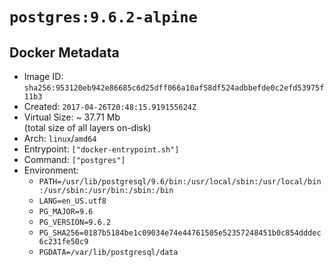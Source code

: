 # `postgres:9.6.2-alpine`

## Docker Metadata

- Image ID: `sha256:953120eb942e86685c6d25dff066a10af58df524adbbefde0c2efd53975f11b3`
- Created: `2017-04-26T20:48:15.919155624Z`
- Virtual Size: ~ 37.71 Mb  
  (total size of all layers on-disk)
- Arch: `linux`/`amd64`
- Entrypoint: `["docker-entrypoint.sh"]`
- Command: `["postgres"]`
- Environment:
  - `PATH=/usr/lib/postgresql/9.6/bin:/usr/local/sbin:/usr/local/bin:/usr/sbin:/usr/bin:/sbin:/bin`
  - `LANG=en_US.utf8`
  - `PG_MAJOR=9.6`
  - `PG_VERSION=9.6.2`
  - `PG_SHA256=0187b5184be1c09034e74e44761505e52357248451b0c854dddec6c231fe50c9`
  - `PGDATA=/var/lib/postgresql/data`
